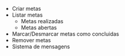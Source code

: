 - Criar metas
- Listar metas
    - Metas realizadas
    - Metas abertas
- Marcar/Desmarcar metas como concluidas
- Remover metas
- Sistema de mensagens
